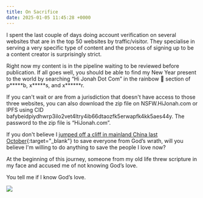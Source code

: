 ```yaml
---
title: On Sacrifice
date: 2025-01-05 11:45:28 +0000
---
```


I spent the last couple of days doing account verification on several websites that are in the top 50 websites by traffic/visitor. They specialise in serving a very specific type of content and the process of signing up to be a content creator is surprisingly strict.

Right now my content is in the pipeline waiting to be reviewed before publication. If all goes well, you should be able to find my New Year present to the world by searching “Hi Jonah Dot Com” in the rainbow 🌈 section of p\*\*\*\*\*b, x\*\*\*\*\*s, and x\*\*\*\*\*\*r.

If you can't wait or are from a jurisdiction that doesn't have access to those three websites, you can also download the zip file on NSFW.HiJonah.com or IPFS using CID bafybeidpiydhwrp3ilo2vet4ltry4ib66dtaozfk5erwapfk4kk5aes44y. The password to the zip file is “HiJonah.com”.

If you don't believe I [jumped off a cliff in mainland China last October](../reasoning-behind-preaching-mainland-china-jonah-style/){:target="_blank"} to save everyone from God’s wrath, will you believe I'm willing to do anything to save the people I love now?

At the beginning of this journey, someone from my old life threw scripture in my face and accused me of not knowing God’s love.

You tell me if I know God’s love.

![](/JCTSgnZ70Ap3BKVh.jpeg)